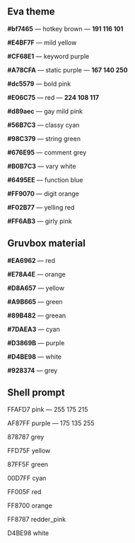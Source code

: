 ## Eva theme

**#bf7465** — hotkey brown — **191 116 101**

**#E4BF7F** — mild yellow

**#CF68E1** — keyword purple

**#A78CFA** — static purple — **167 140 250**

**#dc5579** — bold pink

**#E06C75** — red — **224 108 117**

**#d89aec** — gay mild pink

**#56B7C3** — classy cyan

**#98C379** — string green

**#676E95** — comment grey

**#B0B7C3** — vary white

**#6495EE** — function blue

**#FF9070** — digit orange

**#F02B77** — yelling red

**#FF6AB3** — girly pink

## Gruvbox material

**#EA6962** — red

**#E78A4E** — orange

**#D8A657** — yellow

**#A9B665** — green

**#89B482** — greean

**#7DAEA3** — cyan

**#D3869B** — purple

**#D4BE98** — white

**#928374** — grey

## Shell prompt

FFAFD7 pink — 255 175 215

AF87FF purple ­— 175 135 255

878787 grey

FFD75F yellow

87FF5F green

00D7FF cyan

FF005F red

FF8700 orange

FF8787 redder_pink

D4BE98 white